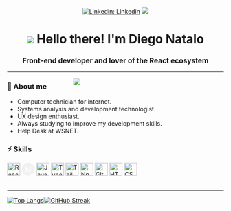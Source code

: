 <div align="center">

  [![Linkedin: Linkedin](https://img.shields.io/badge/-LinkedIn-blue?logo=Linkedin&logoColor=white&style=flat)](https://www.linkedin.com/in/diego-natalo/)
  ![](https://img.shields.io/github/followers/diegonatalo?label=Follow%20Me&style=social)
</div>

<h1 align='center'>
  <img src="https://media.giphy.com/media/hvRJCLFzcasrR4ia7z/giphy.gif" width="30px"/> 
  Hello there! I'm Diego Natalo
</h1>
<h3 align='center'>Front-end developer and lover of the <strong>React</strong> ecosystem</h3>

---
<img align='right' src='https://raw.githubusercontent.com/MicaelliMedeiros/micaellimedeiros/master/image/computer-illustration.png' width='350' heigth='350'/>

### 📌 About me
- Computer technician for internet.
- Systems analysis and development technologist.
- UX design enthusiast.
- Always studying to improve my development skills.
- Help Desk at WSNET.

### ⚡ Skills
<div padding="20px">
  <img src="https://cdn.jsdelivr.net/gh/devicons/devicon/icons/react/react-original.svg" width="30" height="30" title="React.js" />
  <img src="assets/next.svg" width="30" height="30" title="Next.js" />
  <img src="https://cdn.jsdelivr.net/gh/devicons/devicon/icons/javascript/javascript-original.svg" width="30" height="30" title="Javascript" />
  <img src="https://cdn.jsdelivr.net/gh/devicons/devicon/icons/typescript/typescript-original.svg" width="30" height="30" title="Typescript" />
  <img src="https://cdn.jsdelivr.net/gh/devicons/devicon/icons/tailwindcss/tailwindcss-plain.svg" width="30" height="30" title="Tailwind CSS" />
  <img src="https://cdn.jsdelivr.net/gh/devicons/devicon/icons/nodejs/nodejs-original.svg" width="30" height="30" title="Node.js" />
  <img src="https://cdn.jsdelivr.net/gh/devicons/devicon/icons/git/git-original.svg" width="30" height="30" title="Git" />
  <img src="https://cdn.jsdelivr.net/gh/devicons/devicon/icons/html5/html5-original.svg" width="30" height="30" title="HTML" />
  <img src="https://cdn.jsdelivr.net/gh/devicons/devicon/icons/css3/css3-original.svg" width="30" height="30" title="CSS" />
</div>

<br>

---

[![Top Langs](https://github-readme-stats-kerneldn.vercel.app//api/top-langs/?username=diegonatalo&layout=compact&theme=github_dark&hide_border=true)](https://github.com/anuraghazra/github-readme-stats)[![GitHub Streak](https://streak-stats.demolab.com?user=diegonatalo&theme=dark&hide_border=true&date_format=j%2Fn%5B%2FY%5D)](https://git.io/streak-stats)
